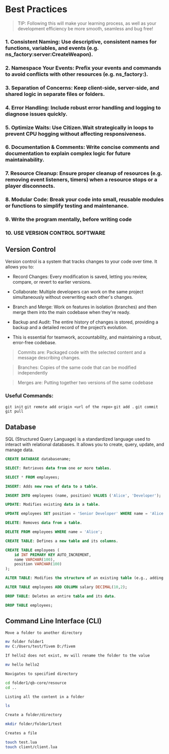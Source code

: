 
# Best Practices

> TIP: Following this will make your learning process, as well as your development efficiency be more smooth, seamless and bug free!


### 1. Consistent Naming: Use descriptive, consistent names for functions, variables, and events (e.g. ns_factory:server:CreateWeapon).

### 2. Namespace Your Events: Prefix your events and commands to avoid conflicts with other resources (e.g. ns_factory:).

### 3. Separation of Concerns: Keep client-side, server-side, and shared logic in separate files or folders.

### 4. Error Handling: Include robust error handling and logging to diagnose issues quickly.

### 5. Optimize Waits: Use Citizen.Wait strategically in loops to prevent CPU hogging without affecting responsiveness.

### 6. Documentation & Comments: Write concise comments and documentation to explain complex logic for future maintainability.

### 7. Resource Cleanup: Ensure proper cleanup of resources (e.g. removing event listeners, timers) when a resource stops or a player disconnects.

### 8. Modular Code: Break your code into small, reusable modules or functions to simplify testing and maintenance.

### 9. Write the program mentally, before writing code 

### 10. USE VERSION CONTROL SOFTWARE


## Version Control


Version control is a system that tracks changes to your code over time. It allows you to:

- Record Changes: Every modification is saved, letting you review, compare, or revert to earlier versions.

- Collaborate: Multiple developers can work on the same project simultaneously without overwriting each other's changes.

- Branch and Merge: Work on features in isolation (branches) and then merge them into the main codebase when they're ready.

- Backup and Audit: The entire history of changes is stored, providing a backup and a detailed record of the project’s evolution.

- This is essential for teamwork, accountability, and maintaining a robust, error-free codebase.



> Commits are: Packaged code with the selected content and a message describing changes.

> Branches: Copies of the same code that can be modified independently

> Merges are: Putting together two versions of the same codebase

### Useful Commands:
`git init`
`git remote add origin <url of the repo>`
`git add .`
`git commit`
`git pull`

## Database

SQL (Structured Query Language) is a standardized language used to interact with relational databases. It allows you to create, query, update, and manage data. 

```sql
CREATE DATABASE databasename;
```

```sql
SELECT: Retrieves data from one or more tables.

SELECT * FROM employees;
```


```sql 
INSERT: Adds new rows of data to a table.

INSERT INTO employees (name, position) VALUES ('Alice', 'Developer');
```

```sql
UPDATE: Modifies existing data in a table.

UPDATE employees SET position = 'Senior Developer' WHERE name = 'Alice';
```

```sql
DELETE: Removes data from a table.

DELETE FROM employees WHERE name = 'Alice';
```
```sql
CREATE TABLE: Defines a new table and its columns.

CREATE TABLE employees (
    id INT PRIMARY KEY AUTO_INCREMENT,
    name VARCHAR(100),
    position VARCHAR(100)
);
```


```sql
ALTER TABLE: Modifies the structure of an existing table (e.g., adding or removing columns).

ALTER TABLE employees ADD COLUMN salary DECIMAL(10,2);
```

```sql
DROP TABLE: Deletes an entire table and its data.

DROP TABLE employees;
```

## Command Line Interface (CLI)

```bash
Move a folder to another directory

mv folder folder1
mv C:/Users/test/fivem D:/fivem
```

```bash
If hello2 does not exist, mv will rename the folder to the value

mv hello hello2
```

```bash
Navigates to specified directory

cd folder1/qb-core/resource
cd ..
```

```bash
Listing all the content in a folder

ls
```

```bash
Create a folder/directory

mkdir folder/folder1/test
```

```bash
Creates a file

touch test.lua
touch client/client.lua
```
